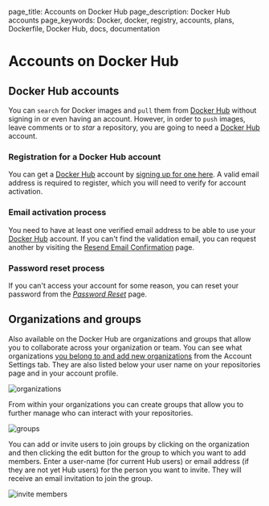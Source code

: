 page_title: Accounts on Docker Hub
page_description: Docker Hub accounts
page_keywords: Docker, docker, registry, accounts, plans, Dockerfile, Docker Hub, docs, documentation

# Accounts on Docker Hub

## Docker Hub accounts

You can `search` for Docker images and `pull` them from [Docker
Hub](https://hub.docker.com) without signing in or even having an
account. However, in order to `push` images, leave comments or to *star*
a repository, you are going to need a [Docker
Hub](https://hub.docker.com) account.

### Registration for a Docker Hub account

You can get a [Docker Hub](https://hub.docker.com) account by
[signing up for one here](https://hub.docker.com/account/signup/). A valid
email address is required to register, which you will need to verify for
account activation.

### Email activation process

You need to have at least one verified email address to be able to use your
[Docker Hub](https://hub.docker.com) account. If you can't find the validation email,
you can request another by visiting the [Resend Email Confirmation](
https://hub.docker.com/account/resend-email-confirmation/) page.

### Password reset process

If you can't access your account for some reason, you can reset your password
from the [*Password Reset*](https://hub.docker.com/account/forgot-password/)
page.

## Organizations and groups

Also available on the Docker Hub are organizations and groups that allow
you to collaborate across your organization or team. You can see what
organizations [you belong to and add new organizations](
https://hub.docker.com/account/organizations/) from the Account Settings
tab. They are also listed below your user name on your repositories page and in your account profile.

![organizations](/docker-hub/hub-images/orgs.png)

From within your organizations you can create groups that allow you to
further manage who can interact with your repositories.

![groups](/docker-hub/hub-images/groups.png)

You can add or invite users to join groups by clicking on the organization and then clicking the edit button for the group to which you want to add members. Enter a user-name (for current Hub users) or email address (if they are not yet Hub users) for the person you want to invite. They will receive an email invitation to join the group.

![invite members](/docker-hub/hub-images/invite.png)


